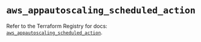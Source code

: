 # `aws_appautoscaling_scheduled_action`

Refer to the Terraform Registry for docs: [`aws_appautoscaling_scheduled_action`](https://registry.terraform.io/providers/hashicorp/aws/5.73.0/docs/resources/appautoscaling_scheduled_action).
